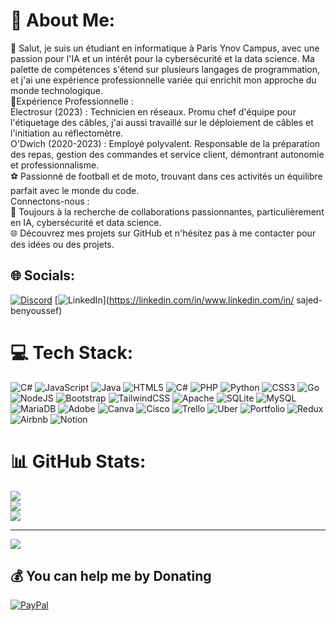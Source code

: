 # 💫 About Me:
👋 Salut, je suis un étudiant en informatique à Paris Ynov Campus, avec une passion pour l'IA et un intérêt pour la cybersécurité et la data science. Ma palette de compétences s'étend sur plusieurs langages de programmation, et j'ai une expérience professionnelle variée qui enrichit mon approche du monde technologique.<br>💼Expérience Professionnelle :<br>Électrosur (2023) : Technicien en réseaux. Promu chef d'équipe pour l'étiquetage des câbles, j'ai aussi travaillé sur le déploiement de câbles et l'initiation au réflectomètre.<br>O'Dwich (2020-2023) : Employé polyvalent. Responsable de la préparation des repas, gestion des commandes et service client, démontrant autonomie et professionnalisme.<br>⚽ Passionné de football et de moto, trouvant dans ces activités un équilibre parfait avec le monde du code.<br>Connectons-nous :<br>🤝 Toujours à la recherche de collaborations passionnantes, particulièrement en IA, cybersécurité et data science.<br>🌐 Découvrez mes projets sur GitHub et n'hésitez pas à me contacter pour des idées ou des projets.


## 🌐 Socials:
[![Discord](https://img.shields.io/badge/Discord-%237289DA.svg?logo=discord&logoColor=white)](https://discord.gg/sajed_290) [![LinkedIn](https://img.shields.io/badge/LinkedIn-%230077B5.svg?logo=linkedin&logoColor=white)](https://linkedin.com/in/www.linkedin.com/in/ sajed-benyoussef) 

# 💻 Tech Stack:
![C#](https://img.shields.io/badge/c%23-%23239120.svg?style=for-the-badge&logo=csharp&logoColor=white) ![JavaScript](https://img.shields.io/badge/javascript-%23323330.svg?style=for-the-badge&logo=javascript&logoColor=%23F7DF1E) ![Java](https://img.shields.io/badge/java-%23ED8B00.svg?style=for-the-badge&logo=openjdk&logoColor=white) ![HTML5](https://img.shields.io/badge/html5-%23E34F26.svg?style=for-the-badge&logo=html5&logoColor=white) ![C#](https://img.shields.io/badge/c%23-%23239120.svg?style=for-the-badge&logo=csharp&logoColor=white) ![PHP](https://img.shields.io/badge/php-%23777BB4.svg?style=for-the-badge&logo=php&logoColor=white) ![Python](https://img.shields.io/badge/python-3670A0?style=for-the-badge&logo=python&logoColor=ffdd54) ![CSS3](https://img.shields.io/badge/css3-%231572B6.svg?style=for-the-badge&logo=css3&logoColor=white) ![Go](https://img.shields.io/badge/go-%2300ADD8.svg?style=for-the-badge&logo=go&logoColor=white) ![NodeJS](https://img.shields.io/badge/node.js-6DA55F?style=for-the-badge&logo=node.js&logoColor=white) ![Bootstrap](https://img.shields.io/badge/bootstrap-%238511FA.svg?style=for-the-badge&logo=bootstrap&logoColor=white) ![TailwindCSS](https://img.shields.io/badge/tailwindcss-%2338B2AC.svg?style=for-the-badge&logo=tailwind-css&logoColor=white) ![Apache](https://img.shields.io/badge/apache-%23D42029.svg?style=for-the-badge&logo=apache&logoColor=white) ![SQLite](https://img.shields.io/badge/sqlite-%2307405e.svg?style=for-the-badge&logo=sqlite&logoColor=white) ![MySQL](https://img.shields.io/badge/mysql-%2300000f.svg?style=for-the-badge&logo=mysql&logoColor=white) ![MariaDB](https://img.shields.io/badge/MariaDB-003545?style=for-the-badge&logo=mariadb&logoColor=white) ![Adobe](https://img.shields.io/badge/adobe-%23FF0000.svg?style=for-the-badge&logo=adobe&logoColor=white) ![Canva](https://img.shields.io/badge/Canva-%2300C4CC.svg?style=for-the-badge&logo=Canva&logoColor=white) ![Cisco](https://img.shields.io/badge/cisco-%23049fd9.svg?style=for-the-badge&logo=cisco&logoColor=black) ![Trello](https://img.shields.io/badge/Trello-%23026AA7.svg?style=for-the-badge&logo=Trello&logoColor=white) ![Uber](https://img.shields.io/badge/Uber-%23000000.svg?style=for-the-badge&logo=Uber&logoColor=white) ![Portfolio](https://img.shields.io/badge/Portfolio-%23000000.svg?style=for-the-badge&logo=firefox&logoColor=#FF7139) ![Redux](https://img.shields.io/badge/redux-%23593d88.svg?style=for-the-badge&logo=redux&logoColor=white) ![Airbnb](https://img.shields.io/badge/Airbnb-%23ff5a5f.svg?style=for-the-badge&logo=Airbnb&logoColor=white) ![Notion](https://img.shields.io/badge/Notion-%23000000.svg?style=for-the-badge&logo=notion&logoColor=white)
# 📊 GitHub Stats:
![](https://github-readme-stats.vercel.app/api?username=sajedd&theme=dark&hide_border=true&include_all_commits=true&count_private=true)<br/>
![](https://github-readme-streak-stats.herokuapp.com/?user=sajedd&theme=dark&hide_border=true)<br/>
![](https://github-readme-stats.vercel.app/api/top-langs/?username=sajedd&theme=dark&hide_border=true&include_all_commits=true&count_private=true&layout=compact)

---
[![](https://visitcount.itsvg.in/api?id=sajedd&icon=0&color=0)](https://visitcount.itsvg.in)

  ## 💰 You can help me by Donating
  [![PayPal](https://img.shields.io/badge/PayPal-00457C?style=for-the-badge&logo=paypal&logoColor=white)](https://paypal.me/@Sajedinho) 

  
<!-- Proudly created with GPRM ( https://gprm.itsvg.in ) -->
